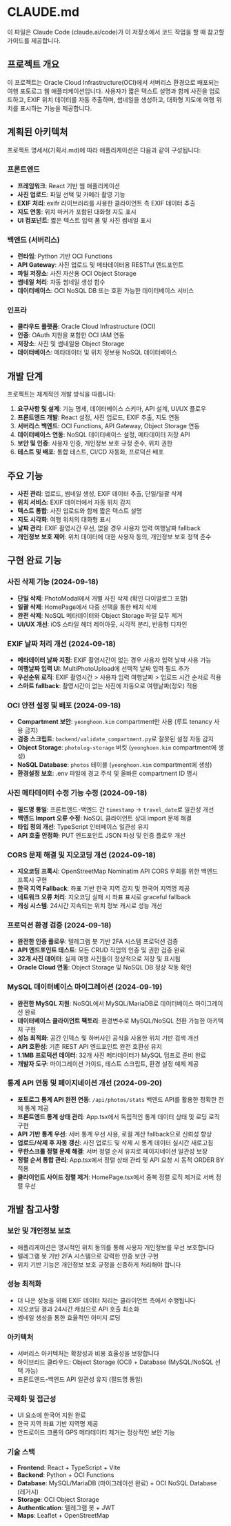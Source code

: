 # CLAUDE.md

이 파일은 Claude Code (claude.ai/code)가 이 저장소에서 코드 작업을 할 때 참고할 가이드를 제공합니다.

## 프로젝트 개요

이 프로젝트는 Oracle Cloud Infrastructure(OCI)에서 서버리스 환경으로 배포되는 여행 포토로그 웹 애플리케이션입니다. 사용자가 짧은 텍스트 설명과 함께 사진을 업로드하고, EXIF 위치 데이터를 자동 추출하며, 썸네일을 생성하고, 대화형 지도에 여행 위치를 표시하는 기능을 제공합니다.

## 계획된 아키텍처

프로젝트 명세서(기획서.md)에 따라 애플리케이션은 다음과 같이 구성됩니다:

### 프론트엔드
- **프레임워크**: React 기반 웹 애플리케이션
- **사진 업로드**: 파일 선택 및 카메라 촬영 기능
- **EXIF 처리**: exifr 라이브러리를 사용한 클라이언트 측 EXIF 데이터 추출
- **지도 연동**: 위치 마커가 포함된 대화형 지도 표시
- **UI 컴포넌트**: 짧은 텍스트 입력 폼 및 사진 썸네일 표시

### 백엔드 (서버리스)
- **런타임**: Python 기반 OCI Functions
- **API Gateway**: 사진 업로드 및 메타데이터용 RESTful 엔드포인트
- **파일 저장소**: 사진 자산용 OCI Object Storage
- **썸네일 처리**: 자동 썸네일 생성 함수
- **데이터베이스**: OCI NoSQL DB 또는 호환 가능한 데이터베이스 서비스

### 인프라
- **클라우드 플랫폼**: Oracle Cloud Infrastructure (OCI)
- **인증**: OAuth 지원을 포함한 OCI IAM 연동
- **저장소**: 사진 및 썸네일용 Object Storage
- **데이터베이스**: 메타데이터 및 위치 정보용 NoSQL 데이터베이스

## 개발 단계

프로젝트는 체계적인 개발 방식을 따릅니다:

1. **요구사항 및 설계**: 기능 명세, 데이터베이스 스키마, API 설계, UI/UX 플로우
2. **프론트엔드 개발**: React 설정, 사진 업로드, EXIF 추출, 지도 연동
3. **서버리스 백엔드**: OCI Functions, API Gateway, Object Storage 연동
4. **데이터베이스 연동**: NoSQL 데이터베이스 설정, 메타데이터 저장 API
5. **보안 및 인증**: 사용자 인증, 개인정보 보호 규정 준수, 위치 권한
6. **테스트 및 배포**: 통합 테스트, CI/CD 자동화, 프로덕션 배포

## 주요 기능

- **사진 관리**: 업로드, 썸네일 생성, EXIF 데이터 추출, 단일/일괄 삭제
- **위치 서비스**: EXIF 데이터에서 자동 위치 감지
- **텍스트 통합**: 사진 업로드와 함께 짧은 텍스트 설명
- **지도 시각화**: 여행 위치의 대화형 표시
- **날짜 관리**: EXIF 촬영시간 우선, 없을 경우 사용자 입력 여행날짜 fallback
- **개인정보 보호 제어**: 위치 데이터에 대한 사용자 동의, 개인정보 보호 정책 준수

## 구현 완료 기능

### 사진 삭제 기능 (2024-09-18)
- **단일 삭제**: PhotoModal에서 개별 사진 삭제 (확인 다이얼로그 포함)
- **일괄 삭제**: HomePage에서 다중 선택을 통한 배치 삭제
- **완전 삭제**: NoSQL 메타데이터와 Object Storage 파일 모두 제거
- **UI/UX 개선**: iOS 스타일 헤더 레이아웃, 시각적 분리, 반응형 디자인

### EXIF 날짜 처리 개선 (2024-09-18)
- **메타데이터 날짜 지정**: EXIF 촬영시간이 없는 경우 사용자 입력 날짜 사용 가능
- **여행날짜 입력 UI**: MultiPhotoUpload에 선택적 날짜 입력 필드 추가
- **우선순위 로직**: EXIF 촬영시간 > 사용자 입력 여행날짜 > 업로드 시간 순서로 적용
- **스마트 fallback**: 촬영시간이 없는 사진에 자동으로 여행날짜(정오) 적용

### OCI 안전 설정 및 배포 (2024-09-18)
- **Compartment 보안**: `yeonghoon.kim` compartment만 사용 (루트 tenancy 사용 금지)
- **검증 스크립트**: `backend/validate_compartment.py`로 잘못된 설정 자동 감지
- **Object Storage**: `photolog-storage` 버킷 (`yeonghoon.kim` compartment에 생성)
- **NoSQL Database**: `photos` 테이블 (`yeonghoon.kim` compartment에 생성)
- **환경설정 보호**: .env 파일에 경고 주석 및 올바른 compartment ID 명시

### 사진 메타데이터 수정 기능 수정 (2024-09-18)
- **필드명 통일**: 프론트엔드-백엔드 간 `timestamp` → `travel_date`로 일관성 개선
- **백엔드 Import 오류 수정**: NoSQL 클라이언트 상대 import 문제 해결
- **타입 정의 개선**: TypeScript 인터페이스 일관성 유지
- **API 호출 안정화**: PUT 엔드포인트 JSON 파싱 및 인증 플로우 개선

### CORS 문제 해결 및 지오코딩 개선 (2024-09-18)
- **지오코딩 프록시**: OpenStreetMap Nominatim API CORS 우회를 위한 백엔드 프록시 구현
- **한국 지역 Fallback**: 좌표 기반 한국 지역 감지 및 한국어 지역명 제공
- **네트워크 오류 처리**: 지오코딩 실패 시 좌표 표시로 graceful fallback
- **캐싱 시스템**: 24시간 지속되는 위치 정보 캐시로 성능 개선

### 프로덕션 환경 검증 (2024-09-18)
- **완전한 인증 플로우**: 텔레그램 봇 기반 2FA 시스템 프로덕션 검증
- **API 엔드포인트 테스트**: 모든 CRUD 작업의 인증 및 권한 검증 완료
- **32개 사진 데이터**: 실제 여행 사진들이 정상적으로 저장 및 표시됨
- **Oracle Cloud 연동**: Object Storage 및 NoSQL DB 정상 작동 확인

### MySQL 데이터베이스 마이그레이션 (2024-09-19)
- **완전한 MySQL 지원**: NoSQL에서 MySQL/MariaDB로 데이터베이스 마이그레이션 완료
- **데이터베이스 클라이언트 팩토리**: 환경변수로 MySQL/NoSQL 전환 가능한 아키텍처 구현
- **성능 최적화**: 공간 인덱스 및 하버사인 공식을 사용한 위치 기반 검색 개선
- **API 호환성**: 기존 REST API 엔드포인트 완전 호환성 유지
- **1.1MB 프로덕션 데이터**: 32개 사진 메타데이터가 MySQL 덤프로 준비 완료
- **개발자 도구**: 마이그레이션 가이드, 테스트 스크립트, 환경 설정 예제 제공

### 통계 API 연동 및 페이지네이션 개선 (2024-09-20)
- **포토로그 통계 API 완전 연동**: `/api/photos/stats` 백엔드 API를 활용한 정확한 전체 통계 제공
- **프론트엔드 통계 상태 관리**: App.tsx에서 독립적인 통계 데이터 상태 및 로딩 로직 구현
- **API 기반 통계 우선**: 서버 통계 우선 사용, 로컬 계산 fallback으로 신뢰성 향상
- **업로드/삭제 후 자동 갱신**: 사진 업로드 및 삭제 시 통계 데이터 실시간 새로고침
- **무한스크롤 정렬 문제 해결**: 서버 정렬 순서 유지로 페이지네이션 일관성 보장
- **정렬 순서 통합 관리**: App.tsx에서 정렬 상태 관리 및 API 요청 시 동적 ORDER BY 적용
- **클라이언트 사이드 정렬 제거**: HomePage.tsx에서 중복 정렬 로직 제거로 서버 정렬 우선

## 개발 참고사항

### 보안 및 개인정보 보호
- 애플리케이션은 명시적인 위치 동의를 통해 사용자 개인정보를 우선 보호합니다
- 텔레그램 봇 기반 2FA 시스템으로 강력한 인증 보안 구현
- 위치 기반 기능은 개인정보 보호 규정을 신중하게 처리해야 합니다

### 성능 최적화
- 더 나은 성능을 위해 EXIF 데이터 처리는 클라이언트 측에서 수행됩니다
- 지오코딩 결과 24시간 캐싱으로 API 호출 최소화
- 썸네일 생성을 통한 효율적인 이미지 로딩

### 아키텍처
- 서버리스 아키텍처는 확장성과 비용 효율성을 보장합니다
- 하이브리드 클라우드: Object Storage (OCI) + Database (MySQL/NoSQL 선택 가능)
- 프론트엔드-백엔드 API 일관성 유지 (필드명 통일)

### 국제화 및 접근성
- UI 요소에 한국어 지원 완료
- 한국 지역 좌표 기반 지역명 제공
- 안드로이드 크롬의 GPS 메타데이터 제거는 정상적인 보안 기능

### 기술 스택
- **Frontend**: React + TypeScript + Vite
- **Backend**: Python + OCI Functions
- **Database**: MySQL/MariaDB (마이그레이션 완료) + OCI NoSQL Database (레거시)
- **Storage**: OCI Object Storage
- **Authentication**: 텔레그램 봇 + JWT
- **Maps**: Leaflet + OpenStreetMap
